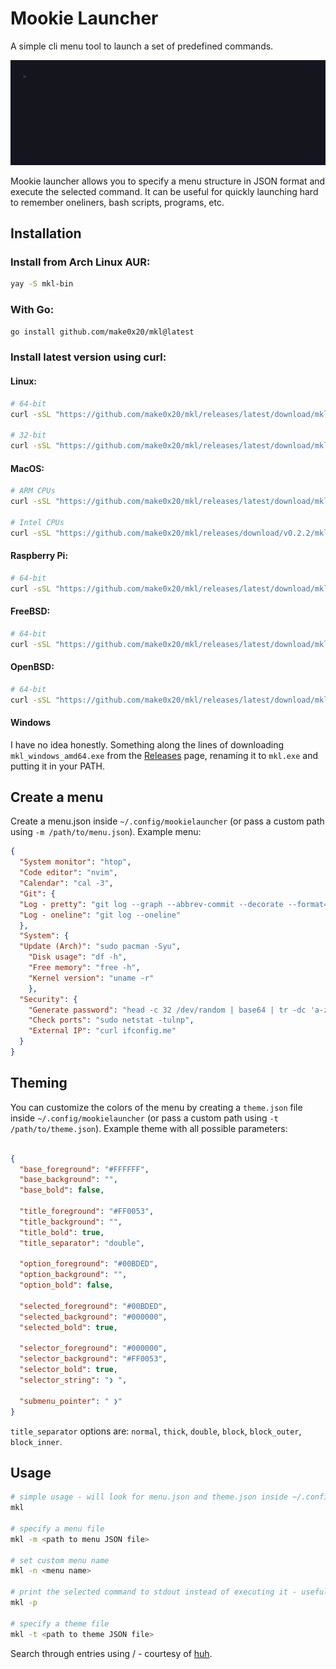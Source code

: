 # Mookie Launcher

A simple cli menu tool to launch a set of predefined commands.

![mkl gif](img/mkl.gif)

Mookie launcher allows you to specify a menu structure in JSON format and execute the selected command. It can be useful for quickly launching hard to remember oneliners, bash scripts, programs, etc.

## Installation

### Install from Arch Linux AUR:

```bash
yay -S mkl-bin
```

### With Go:

```bash
go install github.com/make0x20/mkl@latest
```

### Install latest version using curl:

#### Linux:

```bash
# 64-bit
curl -sSL "https://github.com/make0x20/mkl/releases/latest/download/mkl_linux_amd64" -o mkl && chmod +x mkl && sudo mv mkl /usr/local/bin/

# 32-bit
curl -sSL "https://github.com/make0x20/mkl/releases/latest/download/mkl_linux_386" -o mkl && chmod +x mkl && sudo mv mkl /usr/local/bin/
```

#### MacOS:

```bash
# ARM CPUs
curl -sSL "https://github.com/make0x20/mkl/releases/latest/download/mkl_darwin_amd64" -o mkl && chmod +x mkl && sudo mv mkl /usr/local/bin/

# Intel CPUs
curl -sSL "https://github.com/make0x20/mkl/releases/download/v0.2.2/mkl_darwin_arm64" -o mkl && chmod +x mkl && sudo mv mkl /usr/local/bin/
```

#### Raspberry Pi:

```bash
# 64-bit
curl -sSL "https://github.com/make0x20/mkl/releases/latest/download/mkl_linux_armv6" -o mkl && chmod +x mkl && sudo mv mkl /usr/local/bin/
```

#### FreeBSD:

```bash
# 64-bit
curl -sSL "https://github.com/make0x20/mkl/releases/latest/download/mkl_freebsd_amd64" -o mkl && chmod +x mkl && sudo mv mkl /usr/local/bin/
```

#### OpenBSD:

```bash
# 64-bit
curl -sSL "https://github.com/make0x20/mkl/releases/latest/download/mkl_openbsd_amd64" -o mkl && chmod +x mkl && sudo mv mkl /usr/local/bin/
```

#### Windows

I have no idea honestly. Something along the lines of downloading `mkl_windows_amd64.exe` from the [Releases](https://github.com/make0x20/mkl/releases) page, renaming it to `mkl.exe` and putting it in your PATH.


## Create a menu

Create a menu.json inside `~/.config/mookielauncher` (or pass a custom path using `-m /path/to/menu.json`). Example menu:

```json
{
  "System monitor": "htop",
  "Code editor": "nvim",
  "Calendar": "cal -3",
  "Git": {
  "Log - pretty": "git log --graph --abbrev-commit --decorate --format=format:'%C(bold blue)%h%C(reset) - %C(bold green)(%ar)%C(reset) %C(white)%s%C(reset) %C(dim white)- %an%C(reset)%C(auto)%d%C(reset)' --all",
  "Log - oneline": "git log --oneline"
  },
  "System": {
  "Update (Arch)": "sudo pacman -Syu",
    "Disk usage": "df -h",
    "Free memory": "free -h",
    "Kernel version": "uname -r"
    },
  "Security": {
    "Generate password": "head -c 32 /dev/random | base64 | tr -dc 'a-zA-Z0-9'",
    "Check ports": "sudo netstat -tulnp",
    "External IP": "curl ifconfig.me"
  }
}

```

## Theming

You can customize the colors of the menu by creating a `theme.json` file inside `~/.config/mookielauncher` (or pass a custom path using `-t /path/to/theme.json`). Example theme with all possible parameters:

```json

{
  "base_foreground": "#FFFFFF",
  "base_background": "",
  "base_bold": false,

  "title_foreground": "#FF0053",
  "title_background": "",
  "title_bold": true,
  "title_separator": "double",

  "option_foreground": "#00BDED",
  "option_background": "",
  "option_bold": false,

  "selected_foreground": "#00BDED",
  "selected_background": "#000000",
  "selected_bold": true,

  "selector_foreground": "#000000",
  "selector_background": "#FF0053",
  "selector_bold": true,
  "selector_string": "❯ ",

  "submenu_pointer": " ❯"
}

```

`title_separator` options are: `normal`, `thick`, `double`, `block`, `block_outer`, `block_inner`.

## Usage

```bash
# simple usage - will look for menu.json and theme.json inside ~/.config/mookielauncher
mkl

# specify a menu file
mkl -m <path to menu JSON file>

# set custom menu name
mkl -n <menu name>

# print the selected command to stdout instead of executing it - useful for piping to other commands
mkl -p

# specify a theme file
mkl -t <path to theme JSON file>
```

Search through entries using / - courtesy of [huh](https://github.com/charmbracelet/huh).

